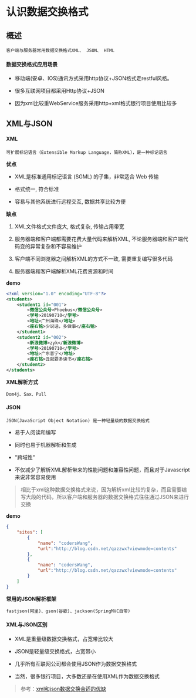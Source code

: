 # 认识数据交换格式

## 概述

	客户端与服务器常用数据交换格式XML、 JSON、 HTML

#### 数据交换格式应用场景

* 移动端(安卓、IOS)通讯方式采用http协议+JSON格式走restful风格。

* 很多互联网项目都采用Http协议+JSON

* 因为xml比较重WebService服务采用http+xml格式银行项目使用比较多

## XML与JSON

#### XML

	可扩展标记语言（Extensible Markup Language，简称XML），是一种标记语言

**优点**

* XML是标准通用标记语言 (SGML) 的子集，非常适合 Web 传输

*  格式统一, 符合标准

* 容易与其他系统进行远程交互, 数据共享比较方便

**缺点**

1. XML文件格式文件庞大, 格式复杂, 传输占用带宽

2. 服务器端和客户端都需要花费大量代码来解析XML, 不论服务器端和客户端代码变的异常复杂和不容易维护

3. 客户端不同浏览器之间解析XML的方式不一致, 需要重复编写很多代码

4. 服务器端和客户端解析XML花费资源和时间

**demo**

```xml
<?xml version="1.0" encoding="UTF-8"?>  
<students>  
    <student1 id="001">  
        <微信公众号>Phoebus</微信公众号>  
        <学号>20190710</学号>  
        <地址>广州海珠</地址>  
        <座右铭>少说话，多做事</座右铭>  
    </student1>  
    <student2 id="002">  
        <新浪微博>zyk</新浪微博>  
        <学号>20190710</学号>  
        <地址>广东普宁</地址>  
        <座右铭>丑就要多读书</座右铭>  
    </student2>  
</students> 
```

**XML解析方式**

	Dom4j、Sax、Pull

#### JSON

	JSON(JavaScript Object Notation) 是一种轻量级的数据交换格式

* 易于人阅读和编写

* 同时也易于机器解析和生成

* "跨域性"

* 不仅减少了解析XML解析带来的性能问题和兼容性问题，而且对于Javascript来说非常容易使用

> 相比于xml这种数据交换格式来说，因为解析xml比较的复杂，而且需要编写大段的代码，所以客户端和服务器的数据交换格式往往通过JSON来进行交换

**demo**

```JSON
{
	"sites": [
		{
			"name": "codersWang",
			"url":"http://blog.csdn.net/qazzwx?viewmode=contents"
		},
		{
			"name": "codersWang",
			"url":"http://blog.csdn.net/qazzwx?viewmode=contents"
		}
	]
}
```

**常用的JSON解析框架**

	fastjson(阿里)、gson(谷歌)、jackson(SpringMVC自带)

#### XML与JSON区别

* XML是重量级数据交换格式，占宽带比较大

* JSON是轻量级交换格式，占宽带小

* 几乎所有互联网公司都会使用JSON作为数据交换格式

* 当然，很多银行项目，大多数还是在使用XML作为数据交换格式

> 参考：[xml和json数据交换合适的优缺](https://blog.csdn.net/sinat_36187124/article/details/78686794)
